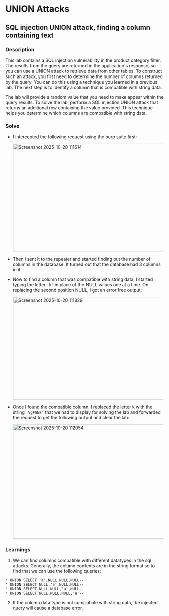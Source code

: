 # UNION Attacks

## SQL injection UNION attack, finding a column containing text

### Description
This lab contains a SQL injection vulnerability in the product category filter. The results from the query are returned in the application's response, so you can use a UNION attack to retrieve data from other tables. To construct such an attack, you first need to determine the number of columns returned by the query. You can do this using a technique you learned in a previous lab. The next step is to identify a column that is compatible with string data.

The lab will provide a random value that you need to make appear within the query results. To solve the lab, perform a SQL injection UNION attack that returns an additional row containing the value provided. This technique helps you determine which columns are compatible with string data. 

### Solve

- I intercepted the following request using the burp suite first:

   <img width="922" height="343" alt="Screenshot 2025-10-20 111614" src="https://github.com/user-attachments/assets/0d1cd38f-7d13-4918-af42-dae1dc4409d9" />

- Then I sent it to the repeater and started finding out the number of columns in the database. It turned out that the database had 3 columns in it. 
- Now to find a column that was compatible with string data, I started typing the letter `'k'` in place of the NULL values one at a time. On replacing the second position NULL, I got an error free output:

   <img width="922" height="326" alt="Screenshot 2025-10-20 111829" src="https://github.com/user-attachments/assets/eb63bf9c-8ac8-4723-b3d4-38bd57fc0d55" />

- Once I found the compatible column, I replaced the letter k with the string `'VgF5NE'` that we had to display for solving the lab and forwarded the request to get the following output and clear the lab:

   <img width="870" height="364" alt="Screenshot 2025-10-20 112054" src="https://github.com/user-attachments/assets/53f92702-09c5-4d8f-b729-4948784865d4" />


### Learnings
1. We can find columns compatible with different datatypes in the sql attacks. Generally, the column contents are in the string format so to find that we can use the following queries:

```
' UNION SELECT 'a',NULL,NULL,NULL--
' UNION SELECT NULL,'a',NULL,NULL--
' UNION SELECT NULL,NULL,'a',NULL--
' UNION SELECT NULL,NULL,NULL,'a'--
```

2. If the column data type is not compatible with string data, the injected query will cause a database error.
